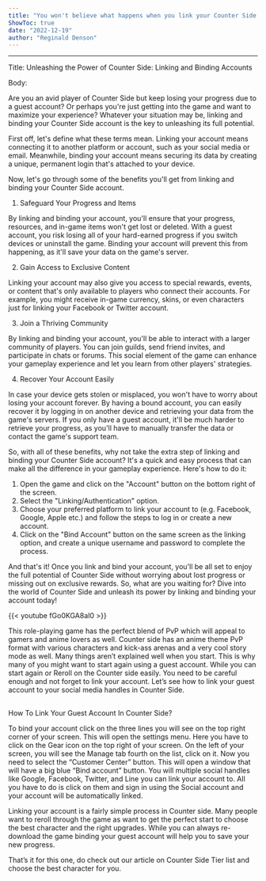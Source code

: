 ```yaml
---
title: "You won't believe what happens when you link your Counter Side account and bind your guest account!"
ShowToc: true 
date: "2022-12-19"
author: "Reginald Denson"
---
```

*****
Title: Unleashing the Power of Counter Side: Linking and Binding Accounts

Body:

Are you an avid player of Counter Side but keep losing your progress due to a guest account? Or perhaps you're just getting into the game and want to maximize your experience? Whatever your situation may be, linking and binding your Counter Side account is the key to unleashing its full potential.

First off, let's define what these terms mean. Linking your account means connecting it to another platform or account, such as your social media or email. Meanwhile, binding your account means securing its data by creating a unique, permanent login that's attached to your device.

Now, let's go through some of the benefits you'll get from linking and binding your Counter Side account.

1. Safeguard Your Progress and Items

By linking and binding your account, you'll ensure that your progress, resources, and in-game items won't get lost or deleted. With a guest account, you risk losing all of your hard-earned progress if you switch devices or uninstall the game. Binding your account will prevent this from happening, as it'll save your data on the game's server.

2. Gain Access to Exclusive Content

Linking your account may also give you access to special rewards, events, or content that's only available to players who connect their accounts. For example, you might receive in-game currency, skins, or even characters just for linking your Facebook or Twitter account.

3. Join a Thriving Community

By linking and binding your account, you'll be able to interact with a larger community of players. You can join guilds, send friend invites, and participate in chats or forums. This social element of the game can enhance your gameplay experience and let you learn from other players' strategies.

4. Recover Your Account Easily

In case your device gets stolen or misplaced, you won't have to worry about losing your account forever. By having a bound account, you can easily recover it by logging in on another device and retrieving your data from the game's servers. If you only have a guest account, it'll be much harder to retrieve your progress, as you'll have to manually transfer the data or contact the game's support team.

So, with all of these benefits, why not take the extra step of linking and binding your Counter Side account? It's a quick and easy process that can make all the difference in your gameplay experience. Here's how to do it:

1. Open the game and click on the "Account" button on the bottom right of the screen.
2. Select the "Linking/Authentication" option.
3. Choose your preferred platform to link your account to (e.g. Facebook, Google, Apple etc.) and follow the steps to log in or create a new account.
4. Click on the "Bind Account" button on the same screen as the linking option, and create a unique username and password to complete the process.

And that's it! Once you link and bind your account, you'll be all set to enjoy the full potential of Counter Side without worrying about lost progress or missing out on exclusive rewards. So, what are you waiting for? Dive into the world of Counter Side and unleash its power by linking and binding your account today!

{{< youtube fGo0KGA8aI0 >}} 



This role-playing game has the perfect blend of PvP which will appeal to gamers and anime lovers as well. Counter side has an anime theme PvP format with various characters and kick-ass arenas and a very cool story mode as well. Many things aren’t explained well when you start. This is why many of you might want to start again using a guest account. While you can start again or Reroll on the Counter side easily. You need to be careful enough and not forget to link your account. Let’s see how to link your guest account to your social media handles in Counter Side.
 
## 
How To Link Your Guest Account In Counter Side?
 

To bind your account click on the three lines you will see on the top right corner of your screen. This will open the settings menu. Here you have to click on the Gear icon on the top right of your screen. On the left of your screen, you will see the Manage tab fourth on the list, click on it. Now you need to select the “Customer Center” button. This will open a window that will have a big blue “Bind account” button. You will multiple social handles like Google, Facebook, Twitter, and Line you can link your account to. All you have to do is click on them and sign in using the Social account and your account will be automatically linked.
 
Linking your account is a fairly simple process in Counter side. Many people want to reroll through the game as want to get the perfect start to choose the best character and the right upgrades. While you can always re-download the game binding your guest account will help you to save your new progress.
 
That’s it for this one, do check out our article on Counter Side Tier list and choose the best character for you.





